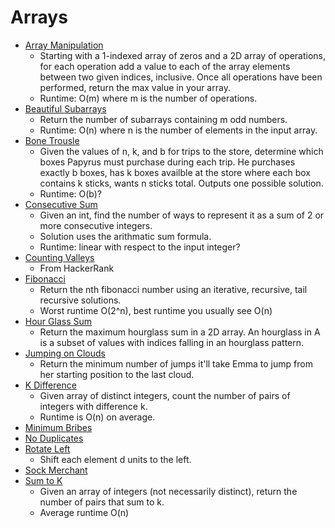 # Arrays

* [Array Manipulation](arrayManipulation.py)
    * Starting with a 1-indexed array of zeros and a 2D array of operations, for each operation add a value to each of the array elements between two given indices, inclusive. Once all operations have been performed, return the max value in your array.
    * Runtime: O(m) where m is the number of operations.
* [Beautiful Subarrays](beautifulSubarrays.py)
    * Return the number of subarrays containing m odd numbers.
    * Runtime: O(n) where n is the number of elements in the input array.
* [Bone Trousle](bonetrousle.py)
    * Given the values of n, k, and b for trips to the store, determine which boxes Papyrus must purchase during each trip. He purchases exactly b boxes, has k boxes availble at the store where each box contains k sticks, wants n sticks total. Outputs one possible solution.
    * Runtime: O(b)?
* [Consecutive Sum](consecutive_sum.py)
	* Given an int, find the number of ways to represent it as a sum of 2 or more consecutive integers.
	* Solution uses the arithmatic sum formula.
	* Runtime: linear with respect to the input integer?
* [Counting Valleys](countingValleys.py)
	* From HackerRank
* [Fibonacci](fibonacci.py)
	* Return the nth fibonacci number using an iterative, recursive, tail recursive solutions.
	* Worst runtime O(2^n), best runtime you usually see O(n)
* [Hour Glass Sum](hourGlassSum.py)
	* Return the maximum hourglass sum in a 2D array. An hourglass in A is a subset of values with indices falling in an hourglass pattern.
* [Jumping on Clouds](jumpingOnClouds.py)
	* Return the minimum number of jumps it'll take Emma to jump from her starting position to the last cloud.
* [K Difference](kDifference.py)
	* Given array of distinct integers, count the number of pairs of integers with difference k.
	* Runtime is O(n) on average.
* [Minimum Bribes](minimumBribes.py)
* [No Duplicates](no_duplicates.py)
* [Rotate Left](rotLeft.py)
	* Shift each element d units to the left.
* [Sock Merchant](sockMerchant.py)
* [Sum to K](sum_to_k.py)
	* Given an array of integers (not necessarily distinct), return the number of pairs that sum to k.
	* Average runtime O(n)
